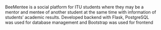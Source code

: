 BeeMentee is a social platform for ITU students where they may be a mentor and mentee of another student at the same time with information
of students’ academic results. Developed backend with Flask, PostgreSQL was used for database management and Bootstrap was used for frontend
